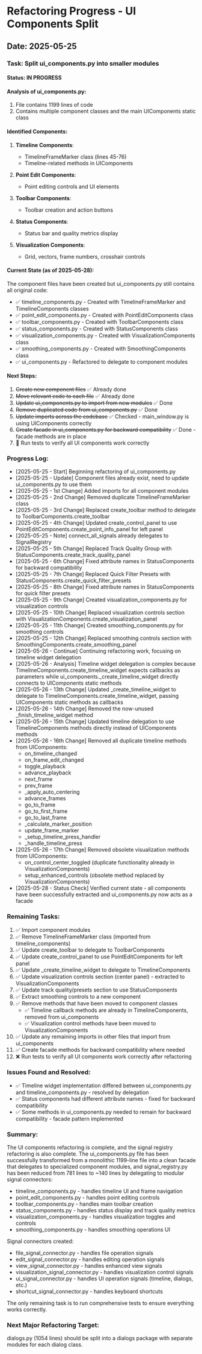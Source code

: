 # Refactoring Progress - UI Components Split
## Date: 2025-05-25

### Task: Split ui_components.py into smaller modules

#### Status: IN PROGRESS

#### Analysis of ui_components.py:
1. File contains 1199 lines of code
2. Contains multiple component classes and the main UIComponents static class

#### Identified Components:
1. **Timeline Components**:
   - TimelineFrameMarker class (lines 45-76)
   - Timeline-related methods in UIComponents

2. **Point Edit Components**:
   - Point editing controls and UI elements

3. **Toolbar Components**:
   - Toolbar creation and action buttons

4. **Status Components**:
   - Status bar and quality metrics display

5. **Visualization Components**:
   - Grid, vectors, frame numbers, crosshair controls

#### Current State (as of 2025-05-28):
The component files have been created but ui_components.py still contains all original code:
- ✅ timeline_components.py - Created with TimelineFrameMarker and TimelineComponents classes
- ✅ point_edit_components.py - Created with PointEditComponents class
- ✅ toolbar_components.py - Created with ToolbarComponents class
- ✅ status_components.py - Created with StatusComponents class
- ✅ visualization_components.py - Created with VisualizationComponents class
- ✅ smoothing_components.py - Created with SmoothingComponents class
- ✅ ui_components.py - Refactored to delegate to component modules

#### Next Steps:
1. ~~Create new component files~~ ✅ Already done
2. ~~Move relevant code to each file~~ ✅ Already done
3. ~~Update ui_components.py to import from new modules~~ ✅ Done
4. ~~Remove duplicated code from ui_components.py~~ ✅ Done
5. ~~Update imports across the codebase~~ ✅ Checked - main_window.py is using UIComponents correctly
6. ~~Create facade in ui_components.py for backward compatibility~~ ✅ Done - facade methods are in place
7. 🔄 Run tests to verify all UI components work correctly

### Progress Log:
- [2025-05-25 - Start] Beginning refactoring of ui_components.py
- [2025-05-25 - Update] Component files already exist, need to update ui_components.py to use them
- [2025-05-25 - 1st Change] Added imports for all component modules
- [2025-05-25 - 2nd Change] Removed duplicate TimelineFrameMarker class
- [2025-05-25 - 3rd Change] Replaced create_toolbar method to delegate to ToolbarComponents.create_toolbar
- [2025-05-25 - 4th Change] Updated create_control_panel to use PointEditComponents.create_point_info_panel for left panel
- [2025-05-25 - Note] connect_all_signals already delegates to SignalRegistry
- [2025-05-25 - 5th Change] Replaced Track Quality Group with StatusComponents.create_track_quality_panel
- [2025-05-25 - 6th Change] Fixed attribute names in StatusComponents for backward compatibility
- [2025-05-25 - 7th Change] Replaced Quick Filter Presets with StatusComponents.create_quick_filter_presets
- [2025-05-25 - 8th Change] Fixed attribute names in StatusComponents for quick filter presets
- [2025-05-25 - 9th Change] Created visualization_components.py for visualization controls
- [2025-05-25 - 10th Change] Replaced visualization controls section with VisualizationComponents.create_visualization_panel
- [2025-05-25 - 11th Change] Created smoothing_components.py for smoothing controls
- [2025-05-25 - 12th Change] Replaced smoothing controls section with SmoothingComponents.create_smoothing_panel
- [2025-05-26 - Continue] Continuing refactoring work, focusing on timeline widget delegation
- [2025-05-26 - Analysis] Timeline widget delegation is complex because TimelineComponents.create_timeline_widget expects callbacks as parameters while ui_components._create_timeline_widget directly connects to UIComponents static methods
- [2025-05-26 - 13th Change] Updated _create_timeline_widget to delegate to TimelineComponents.create_timeline_widget, passing UIComponents static methods as callbacks
- [2025-05-26 - 14th Change] Removed the now-unused _finish_timeline_widget method
- [2025-05-26 - 15th Change] Updated timeline delegation to use TimelineComponents methods directly instead of UIComponents methods
- [2025-05-26 - 16th Change] Removed all duplicate timeline methods from UIComponents:
  - on_timeline_changed
  - on_frame_edit_changed
  - toggle_playback
  - advance_playback
  - next_frame
  - prev_frame
  - _apply_auto_centering
  - advance_frames
  - go_to_frame
  - go_to_first_frame
  - go_to_last_frame
  - _calculate_marker_position
  - update_frame_marker
  - _setup_timeline_press_handler
  - _handle_timeline_press
- [2025-05-26 - 17th Change] Removed obsolete visualization methods from UIComponents:
  - on_control_center_toggled (duplicate functionality already in VisualizationComponents)
  - setup_enhanced_controls (obsolete method replaced by VisualizationComponents)
- [2025-05-28 - Status Check] Verified current state - all components have been successfully extracted and ui_components.py now acts as a facade

### Remaining Tasks:
1. ✅ Import component modules
2. ✅ Remove TimelineFrameMarker class (imported from timeline_components)
3. ✅ Update create_toolbar to delegate to ToolbarComponents
4. ✅ Update create_control_panel to use PointEditComponents for left panel
5. ✅ Update _create_timeline_widget to delegate to TimelineComponents
6. ✅ Update visualization controls section (center panel) - extracted to VisualizationComponents
7. ✅ Update track quality/presets section to use StatusComponents
8. ✅ Extract smoothing controls to a new component
9. ✅ Remove methods that have been moved to component classes
   - ✅ Timeline callback methods are already in TimelineComponents, removed from ui_components
   - ✅ Visualization control methods have been moved to VisualizationComponents
10. ✅ Update any remaining imports in other files that import from ui_components
11. ✅ Create facade methods for backward compatibility where needed
12. ❌ Run tests to verify all UI components work correctly after refactoring

### Issues Found and Resolved:
- ✅ Timeline widget implementation differed between ui_components.py and timeline_components.py - resolved by delegation
- ✅ Status components had different attribute names - fixed for backward compatibility
- ✅ Some methods in ui_components.py needed to remain for backward compatibility - facade pattern implemented

### Summary:
The UI components refactoring is complete, and the signal registry refactoring is also complete. The ui_components.py file has been successfully transformed from a monolithic 1199-line file into a clean facade that delegates to specialized component modules, and signal_registry.py has been reduced from 781 lines to ~140 lines by delegating to modular signal connectors:
- timeline_components.py - handles timeline UI and frame navigation
- point_edit_components.py - handles point editing controls
- toolbar_components.py - handles main toolbar creation
- status_components.py - handles status display and track quality metrics
- visualization_components.py - handles visualization toggles and controls
- smoothing_components.py - handles smoothing operations UI

Signal connectors created:
- file_signal_connector.py - handles file operation signals
- edit_signal_connector.py - handles editing operation signals
- view_signal_connector.py - handles enhanced view signals
- visualization_signal_connector.py - handles visualization control signals
- ui_signal_connector.py - handles UI operation signals (timeline, dialogs, etc.)
- shortcut_signal_connector.py - handles keyboard shortcuts

The only remaining task is to run comprehensive tests to ensure everything works correctly.

### Next Major Refactoring Target:
dialogs.py (1054 lines) should be split into a dialogs package with separate modules for each dialog class.
